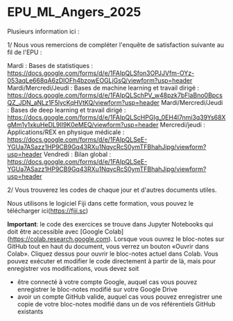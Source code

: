 # EPU_ML_Angers_2025
Plusieurs information ici :

1/ Nous vous remercions de compléter l'enquête de satisfaction suivante au fil de l'EPU :

Mardi : Bases de statistiques : https://docs.google.com/forms/d/e/1FAIpQLSfon3OPJJVfm-OYz-053aqLe668qA6zDlOFh4bzowEOGLjGsQ/viewform?usp=header
Mardi/Mercredi/Jeudi : Bases de machine learning et travail dirigé : https://docs.google.com/forms/d/e/1FAIpQLSchPV_w48pzk7bFlaBno0BpcsQZ_JDN_aNLz1F5lycKqHVtKQ/viewform?usp=header
Mardi/Mercredi/Jeudi : Bases de deep learning et travail dirigé : https://docs.google.com/forms/d/e/1FAIpQLScHPGIg_0EH4I7nmi3q39Ys68XgMm1y1xkuHeDL9II9K0eMEQ/viewform?usp=header
Mercredi/jeudi : Applications/REX en physique médicale : https://docs.google.com/forms/d/e/1FAIpQLSeE-YGUa7ASazz1HP9CB9Gq43RXu1NqycRcS0ymTFBhahJipg/viewform?usp=header
Vendredi : Bilan global : https://docs.google.com/forms/d/e/1FAIpQLSeE-YGUa7ASazz1HP9CB9Gq43RXu1NqycRcS0ymTFBhahJipg/viewform?usp=header
    
2/ Vous trouverez les codes de chaque jour et d'autres documents utiles.

Nous utilisons le logiciel Fiji dans cette formation, vous pouvez le télécharger ici(https://fiji.sc)

__Important__: le code des exercices se trouve dans Jupyter Notebooks qui doit être accessible avec [Google Colab] (https://colab.research.google.com). Lorsque vous ouvrez le bloc-notes sur GitHub tout en haut du document, vous verrez un bouton «Ouvrir dans Colab». Cliquez dessus pour ouvrir le bloc-notes actuel dans Colab. Vous pouvez exécuter et modifier le code directement à partir de là, mais pour enregistrer vos modifications, vous devez soit
 * être connecté à votre compte Google, auquel cas vous pouvez enregistrer le bloc-notes modifié sur votre Google Drive
 * avoir un compte GitHub valide, auquel cas vous pouvez enregistrer une copie de votre bloc-notes modifié dans un de vos référentiels GitHub existants

